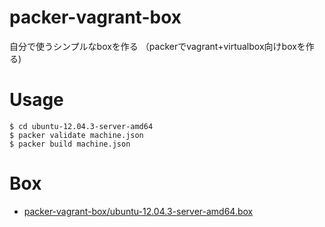 packer-vagrant-box
==================

自分で使うシンプルなboxを作る （packerでvagrant+virtualbox向けboxを作る)

# Usage

    $ cd ubuntu-12.04.3-server-amd64
    $ packer validate machine.json
    $ packer build machine.json

# Box

 - [packer-vagrant-box/ubuntu-12.04.3-server-amd64.box](http://j.mp/precise64-virtualbox-box)
